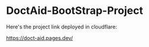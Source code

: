 # DoctAid-BootStrap-Project
Here's the project link deployed in cloudflare:

https://doct-aid.pages.dev/
